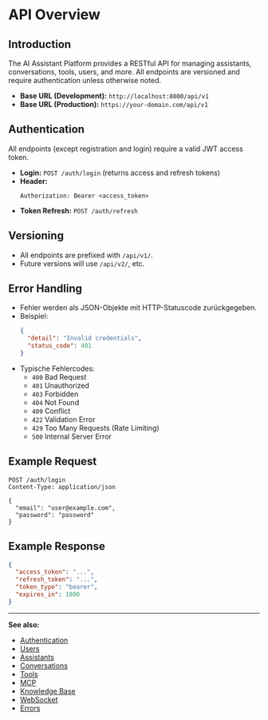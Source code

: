 # API Overview

## Introduction

The AI Assistant Platform provides a RESTful API for managing assistants, conversations, tools, users, and more. All endpoints are versioned and require authentication unless otherwise noted.

- **Base URL (Development):** `http://localhost:8000/api/v1`
- **Base URL (Production):** `https://your-domain.com/api/v1`

## Authentication

All endpoints (except registration and login) require a valid JWT access token.

- **Login:** `POST /auth/login` (returns access and refresh tokens)
- **Header:**
  ```http
  Authorization: Bearer <access_token>
  ```
- **Token Refresh:** `POST /auth/refresh`

## Versioning

- All endpoints are prefixed with `/api/v1/`.
- Future versions will use `/api/v2/`, etc.

## Error Handling

- Fehler werden als JSON-Objekte mit HTTP-Statuscode zurückgegeben.
- Beispiel:
  ```json
  {
    "detail": "Invalid credentials",
    "status_code": 401
  }
  ```
- Typische Fehlercodes:
  - `400` Bad Request
  - `401` Unauthorized
  - `403` Forbidden
  - `404` Not Found
  - `409` Conflict
  - `422` Validation Error
  - `429` Too Many Requests (Rate Limiting)
  - `500` Internal Server Error

## Example Request

```http
POST /auth/login
Content-Type: application/json

{
  "email": "user@example.com",
  "password": "password"
}
```

## Example Response

```json
{
  "access_token": "...",
  "refresh_token": "...",
  "token_type": "bearer",
  "expires_in": 1800
}
```

---

**See also:**
- [Authentication](authentication.md)
- [Users](users.md)
- [Assistants](assistants.md)
- [Conversations](conversations.md)
- [Tools](tools.md)
- [MCP](mcp.md)
- [Knowledge Base](knowledge.md)
- [WebSocket](websocket.md)
- [Errors](errors.md) 